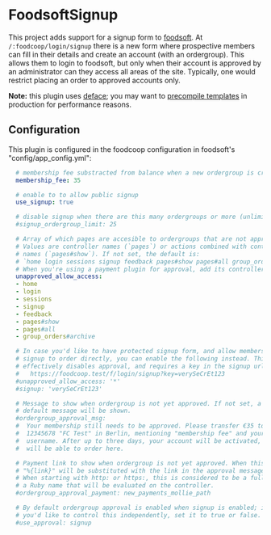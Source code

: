 FoodsoftSignup
==============

This project adds support for a signup form to
[foodsoft](https://github.com/foodcoops/foodsoft).
At `/:foodcoop/login/signup` there is a new form where prospective members can
fill in their details and create an account (with an ordergroup). This allows
them to login to foodsoft, but only when their account is approved by an
administrator can they access all areas of the site. Typically, one would
restrict placing an order to approved accounts only.

**Note:** this plugin uses [deface](http://rubygems.org/gems/deface); you may
want to [precompile templates](https://github.com/spree/deface/blob/master/README.markdown#production--precompiling)
in production for performance reasons.


Configuration
-------------
This plugin is configured in the foodcoop configuration in foodsoft's
"config/app\_config.yml":
```yaml
  # membership fee substracted from balance when a new ordergroup is created
  membership_fee: 35

  # enable to to allow public signup
  use_signup: true

  # disable signup when there are this many ordergroups or more (unlimited by default)
  #signup_ordergroup_limit: 25

  # Array of which pages are accesible to ordergroups that are not approved.
  # Values are controller names (`pages`) or actions combined with controller
  # names (`pages#show`). If not set, the default is:
  # `home login sessions signup feedback pages#show pages#all group_orders#archive`
  # When you're using a payment plugin for approval, add its controller here.
  unapproved_allow_access:
  - home
  - login
  - sessions
  - signup
  - feedback
  - pages#show
  - pages#all
  - group_orders#archive

  # In case you'd like to have protected signup form, and allow members who
  # signup to order directly, you can enable the following instead. This
  # effectively disables approval, and requires a key in the signup url:
  #   https://foodcoop.test/f/login/signup?key=verySeCrEt123
  #unapproved_allow_access: '*'
  #signup: 'verySeCrEt123'

  # Message to show when ordergroup is not yet approved. If not set, a concise
  # default message will be shown.
  #ordergroup_approval_msg:
  #  Your membership still needs to be approved. Please transfer €35 to account
  #  12345678 "FC Test" in Berlin, mentioning "membership fee" and your
  #  username. After up to three days, your account will be activated, and you
  #  will be able to order here.

  # Payment link to show when ordergroup is not yet approved. When this is set,
  # "%{link}" will be substituted with the link in the approval message.
  # When starting with http: or https:, this is considered to be a full url; else 
  # a Ruby name that will be evaluated on the controller.
  #ordergroup_approval_payment: new_payments_mollie_path

  # By default ordergroup approval is enabled when signup is enabled; in case
  # you'd like to control this independently, set it to true or false.
  #use_approval: signup

```
